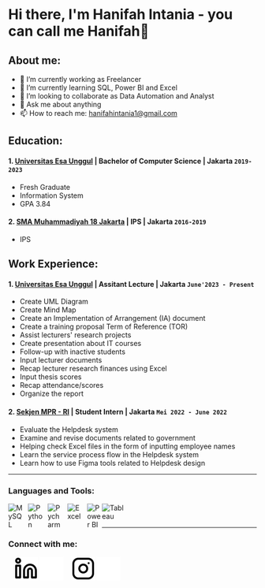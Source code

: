 # Hi there, I'm Hanifah Intania - you can call me Hanifah👋
## About me:
- 🔭 I’m currently working as Freelancer
- 🌱 I’m currently learning SQL, Power BI and Excel
- 👯 I’m looking to collaborate as Data Automation and Analyst
- 💬 Ask me about anything
- 📫 How to reach me: hanifahintania1@gmail.com

## Education:

#### 1. [Universitas Esa Unggul](https://www.esaunggul.ac.id) | Bachelor of Computer Science | Jakarta `2019-2023`
   - Fresh Graduate
   - Information System
   - GPA 3.84
 #### 2. [SMA Muhammadiyah 18 Jakarta](https://smamuh18jakarta.sch.id) | IPS | Jakarta `2016-2019`
   - IPS

## Work Experience:
#### 1. [Universitas Esa Unggul](https://www.esaunggul.ac.id) | Assitant Lecture | Jakarta `June'2023 - Present`
   - Create UML Diagram
   - Create Mind Map
   - Create an Implementation of Arrangement (IA) document
   - Create a training proposal Term of Reference (TOR)
   - Assist lecturers' research projects
   - Create presentation about IT courses
   - Follow-up with inactive students
   - Input lecturer documents
   - Recap lecturer research finances using Excel
   - Input thesis scores
   - Recap attendance/scores
   - Organize the report
#### 2. [Sekjen MPR - RI](https:///www.mpr.go.id/) | Student Intern | Jakarta `Mei 2022 - June 2022`
   -  Evaluate the Helpdesk system
   -  Examine and revise documents related to government
   -  Helping check Excel files in the form of inputting employee names
   -  Learn the service process flow in the Helpdesk system
   -  Learn how to use Figma tools related to Helpdesk design
---

### Languages and Tools:

[<img align="left" alt="MySQL" width="30px" src="https://cdn.jsdelivr.net/gh/devicons/devicon/icons/mysql/mysql-original.svg" style="padding-right:10px;" />][webdev]
[<img align="left" alt="Python" width="30px" src="https://upload.wikimedia.org/wikipedia/commons/thumb/c/c3/Python-logo-notext.svg/110px-Python-logo-notext.svg.png?20100317150552" style="padding-right:10px;" />][webdev]
[<img align="left" alt="Pycharm" width="30px" src="https://upload.wikimedia.org/wikipedia/commons/thumb/1/1d/PyCharm_Icon.svg/220px-PyCharm_Icon.svg.png" style="padding-right:10px;" />][webdev]
[<img align="left" alt="Excel" width="30px" src="https://is2-ssl.mzstatic.com/image/thumb/Purple126/v4/a8/fd/5a/a8fd5a84-c6f1-355f-3b9f-6e86598efaa3/XCEL.png/1200x630bb.png" style="padding-right:10px;" />][webdev]
[<img align="left" alt="Power BI" width="30px" src="https://powerbi.microsoft.com/pictures/application-logos/svg/powerbi.svg" style="padding-right:0px;" />][webdev]
[<img align="left" alt="Tableau" width="50px" src="https://logos-world.net/wp-content/uploads/2021/10/Tableau-Symbol.png" style="padding-right:10px;" />][webdev]

<br />
<br />

---
### Connect with me:

&nbsp;&nbsp;
[![website](./img/linkedin-light.svg)](https://www.linkedin.com/in/hanifahintanian#gh-light-mode-only)
[![website](./img/linkedin-dark.svg)](https://www.linkedin.com/in/hanifahintania#gh-dark-mode-only)
&nbsp;&nbsp;
[![website](./img/instagram-light.svg)](https://instagram.com/h.anifaah#gh-light-mode-only)
[![website](./img/instagram-dark.svg)](https://instagram.com/h.anifaah#gh-dark-mode-only)



[webdev]: https://github.com/hanifaah2001/hanifaah2001
